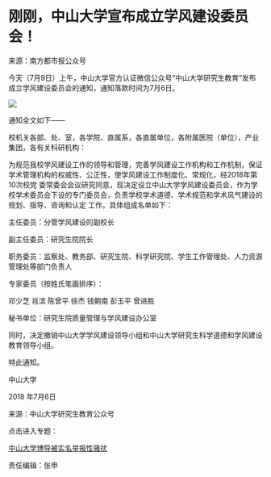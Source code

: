 # 刚刚，中山大学宣布成立学风建设委员会！

来源：南方都市报公众号

今天（7月9日）上午，中山大学官方认证微信公众号“中山大学研究生教育”发布成立学风建设委员会的通知，通知落款时间为7月6日。

![](http://n.sinaimg.cn/news/crawl/711/w550h161/20180709/-eXb-hezpzwt9854578.jpg)

通知全文如下——

校机关各部、处、室，各学院、直属系，各直属单位，各附属医院（单位），产业集团，各有关科研机构：

为规范我校学风建设工作的领导和管理，完善学风建设工作机构和工作机制，保证学术管理机构的权威性、公正性，使学风建设工作制度化、常规化，经2018年第10次校党
委常委会会议研究同意，现决定设立中山大学学风建设委员会，作为学校学术委员会下设的专门委员会，负责学校学术道德、学术规范和学术风气建设的规划、指导、咨询和认定
工作。具体组成名单如下：

主任委员：分管学风建设的副校长

副主任委员：研究生院院长

职务委员：监察处、教务部、研究生院、科学研究院、学生工作管理处、人力资源管理处等部门负责人

专家委员（按姓氏笔画排序）：

邓少芝 肖滨 陈曾平 徐杰 钱朝南 彭玉平 曾进胜

秘书单位：研究生院质量管理与学风建设办公室

同时，决定撤销中山大学学风建设领导小组和中山大学研究生科学道德和学风建设教育领导小组。

特此通知。

中山大学

2018 年7月6日

来源：中山大学研究生教育公众号

点击进入专题：

[中山大学博导被实名举报性骚扰](http://news.sina.cn/zt_d/xyxsr)

责任编辑：张申

